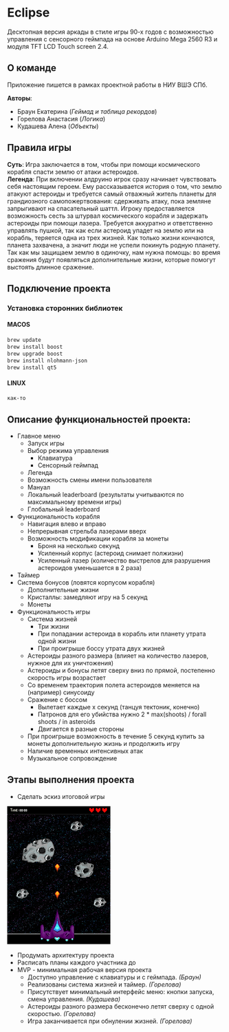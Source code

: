 # Eclipse
Десктопная версия аркады в стиле игры 90-х годов с возможностью управления с сенсорного геймпада на основе Arduino Mega 2560 R3 и модуля TFT LCD Touch screen 2.4.


## О команде
Приложение пишется в рамках проектной работы в НИУ ВШЭ СПб.  

**Авторы**: 
* Браун Екатерина (_Геймад и таблица рекордов_)
* Горелова Анастасия (_Логика_)
* Кудашева Алена (_Объекты_)


## Правила игры 
**Суть**: Игра заключается в том, чтобы при помощи космического корабля спасти землю от атаки астероидов.  
**Легенда**: При включении алдруино игрок сразу начинает чувствовать себя настоящим героем. Ему рассказывается история о том, что землю атакуют астероиды и требуется самый отважный житель планеты для грандиозного самопожертвования: сдерживать атаку,  пока земляне запрыгивают на спасательный шаттл. Игроку предоставляется возможность сесть за штурвал космического корабля и задержать астероиды при помощи лазера. Требуется аккуратно и ответственно управлять пушкой, так как если астероид упадет на землю или на корабль, теряется одна из трех жизней. Как только жизни кончаются, планета захвачена, а значит люди не успели покинуть родную планету. Так как мы защищаем землю в одиночку, нам нужна помощь: во время сражения будут появляться дополнительные жизни, которые помогут выстоять длинное сражение. 


 <!-- (## Ход игры
- Игорк подключает ардуино к питанию. 
- Высвечивется менюшка с кнопкой "СТАРТ"
- Высвечивается предыстория, которую можно пропустить. 
- Далее показывается планеты и появляется корабль. 
- В левом верхнем углу таймер, в правом верхнем три жизни. 
- 3.. 2.. 1.. start
- Корабль двигается справа налево в самом низу экрана и бесконечно стреляет вверх лазером.
- Начинают лететь астероиды разного размера. (Чем больше астероид, тем больше выстрелов нужно для его уничтожения)
- Жизни теряются, когда астероид падает на планету (то есть мы его не убиваем) и когда он попадает в сам корабль.
- Иногда в космосе появляются сердечки, добавляющие жизни если их поймать лазером/поймать кораблем
- Когда у корабля кончаются жизни, время останавливается, а корабль перестает стрелять.
- На экзан выводится время в игре.
- Игра начинается заново. -->


<!-- ### Ход идеальной игры (идеи на будущее)
- **Добавить возможность управления и работы на ПК (то етсь реализовать компьютерную версию в дополнение к ардуино)**
- Игорк подключает алдруино к питанию. 
- **Высвечивется менюшка с кнопкой "СТАРТ", мировым рейтингом и обучалкой (мануал по работе с игрой)**
- Высвечивается предыстория, которую можно пропустить. 
- **Высвечивается меню, где вводится имя корабля, который будет спасать планеты в эту итерацию игры**
- Далее показывается планеты и появляется корабль. 
- В левом верхнем углу таймер, в правом верхнем три жизни. 
- 3.. 2.. 1.. start
- Корабль двигается справа налево в самом низу экрана и бесконечно стреляет вверх лазером.
- Начинают лететь астероиды разного размера. (Чем больше астероид, тем больше выстрелов нужно для его уничтожения)
- Жизни теряются, когда астероид падает на планету (то есть мы его не убиваем) и когда он попадает в сам корабль.
- Иногда в космосе появляются сердечки, добавляющие жизни если их поймать лазером/поймать кораблем
- **Иногда появляются монетки (ловить как сердечки)**
- **С какой-то периодичностью появляются промежуточные боссы,после убийства которых высвечивается меню, где за монетки можно купить модификации корабля**
- Когда у корабля кончаются жизни, время останавливается, а корабль перестает стрелять.
- На экзан выводится время в игры.
- **Время добавляется в мировой рейтинг под именем того корабля, на котором была эта игра**
- Игра начинается заново.) -->

## Подключение проекта
### Установка сторонних библиотек
#### MACOS
```
brew update
brew install boost
brew upgrade boost
brew install nlohmann-json
brew install qt5
```
#### LINUX
```
как-то
```

## Описание функциональностей проекта:

* Главное меню
  + Запуск игры
  + Выбор режима управления 
    - Клавиатура
    - Сенсорный геймпад
  + Легенда 
  + Возможность смены имени пользователя
  + Мануал
  + Локальный leaderboard (результаты учитываются по максимальному времени игры)
  + Глобальный leaderboard 
* Функциональность корабля 
  + Навигация влево и вправо
  + Непрерывная стрельба лазерами вверх 
  + Возможность модификации корабля за монеты 
    - Броня на несколько секунд
    - Усиленный корпус (астероид снимает полжизни)
    - Усиленный лазер (количество выстрелов для разрушения астероидов уменьшается в 2 раза)
* Таймер 
* Система бонусов (ловятся корпусом корабля)
  - Дополнительные жизни 
  - Кристаллы: замедляют игру на 5 секунд
  - Монеты 
* Функциональность игры
  + Система жизней 
    - Три жизни 
    - При попадании астероида в корабль или планету утрата одной жизни 
    - При проигрыше боссу утрата двух жизней
  + Астероиды разного размера (влияет на количество лазеров, нужное для их уничтожения)
  + Астероиды и бонусы летят сверху вниз по прямой, постепенно скорость игры возрастает
  + Со временем траектория полета астероидов меняется на (например) синусоиду
  + Сражение с боссом  
    - Вылетает каждые x секунд (танцуя тектоник, конечно)
    - Патронов для его убийства нужно 2 * max(shoots) / forall shoots / in asteroids
    - Двигается в разные стороны 
  + При проигрыше возможность в течение 5 секунд купить за монеты дополнительную жизнь и продолжить игру
  + Наличие временных интенсивных атак
  + Музыкальное сопровождение 


## Этапы выполнения проекта
* Сделать эскиз итоговой игры

![Картинка главного экрана](images/Eclipse_look.png)

* Продумать архитектуру проекта
* Расписать планы каждого участника до 
* MVP - минимальная рабочая версия проекта
  + Доступно управление с клавиатуры и с геймпада. _(Браун)_
  + Реализованы система жизней и таймер. _(Горелова)_
  + Присутствует минимальный интерфейс меню: кнопки запуска, смена управления. _(Кудашева)_
  + Астероиды разного размера бесконечно летят сверху с одной скоростью. _(Горелова)_
  + Игра заканчивается при обнулении жизней. _(Горелова)_



